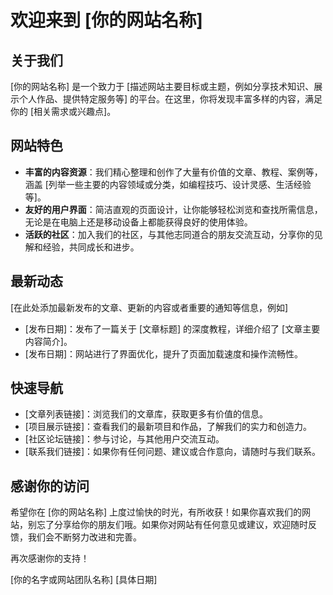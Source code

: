 # 欢迎来到 [你的网站名称]

## 关于我们
[你的网站名称] 是一个致力于 [描述网站主要目标或主题，例如分享技术知识、展示个人作品、提供特定服务等] 的平台。在这里，你将发现丰富多样的内容，满足你的 [相关需求或兴趣点]。

## 网站特色
- **丰富的内容资源**：我们精心整理和创作了大量有价值的文章、教程、案例等，涵盖 [列举一些主要的内容领域或分类，如编程技巧、设计灵感、生活经验等]。
- **友好的用户界面**：简洁直观的页面设计，让你能够轻松浏览和查找所需信息，无论是在电脑上还是移动设备上都能获得良好的使用体验。
- **活跃的社区**：加入我们的社区，与其他志同道合的朋友交流互动，分享你的见解和经验，共同成长和进步。

## 最新动态
[在此处添加最新发布的文章、更新的内容或者重要的通知等信息，例如]
- [发布日期]：发布了一篇关于 [文章标题] 的深度教程，详细介绍了 [文章主要内容简介]。
- [发布日期]：网站进行了界面优化，提升了页面加载速度和操作流畅性。

## 快速导航
- [文章列表链接]：浏览我们的文章库，获取更多有价值的信息。
- [项目展示链接]：查看我们的最新项目和作品，了解我们的实力和创造力。
- [社区论坛链接]：参与讨论，与其他用户交流互动。
- [联系我们链接]：如果你有任何问题、建议或合作意向，请随时与我们联系。

## 感谢你的访问
希望你在 [你的网站名称] 上度过愉快的时光，有所收获！如果你喜欢我们的网站，别忘了分享给你的朋友们哦。如果你对网站有任何意见或建议，欢迎随时反馈，我们会不断努力改进和完善。

再次感谢你的支持！

[你的名字或网站团队名称]
[具体日期]